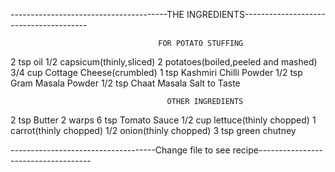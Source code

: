 ---------------------------------------THE INGREDIENTS---------------------------------------

                                     FOR POTATO STUFFING
 2 tsp oil
 1/2 capsicum(thinly,sliced)
 2 potatoes(boiled,peeled and mashed)
 3/4 cup Cottage Cheese(crumbled)
 1 tsp Kashmiri Chilli Powder
 1/2 tsp Gram Masala Powder
 1/2 tsp Chaat Masala
 Salt to Taste
                                       
                                       OTHER INGREDIENTS
2 tsp Butter
2 warps
6 tsp Tomato Sauce
1/2 cup lettuce(thinly chopped)
1 carrot(thinly chopped)
1/2 onion(thinly chopped)
3 tsp green chutney

------------------------------------Change file to see recipe------------------------------------